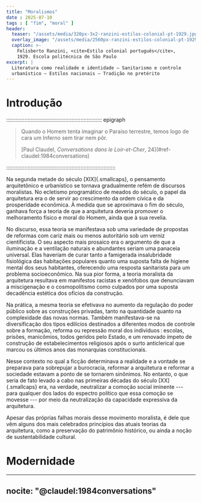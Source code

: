 ```yaml
---
title: "Moralismos"
date : 2025-07-10
tags : [ "fim", "moral" ]
header:
  teaser: "/assets/media/320px-3x2-ranzini-estilos-colonial-pt-1929.jpg"
  overlay_image: "/assets/media/2560px-ranzini-estilos-colonial-pt-1929.jpg"
  caption: >-
    Felisberto Ranzini, <cite>Estilo colonial português</cite>,
    1929. Escola politécnica de São Paulo
excerpt: |
  Literatura como realidade e identidade – Sanitarismo e controle
  urbanístico – Estilos nacionais – Tradição no pretérito
---
```


# Introdução #

::::::::::::::::::::::::::::::::::::::::::::::::::::::::::::::: epigraph
> Quando o Homem tenta imaginar o Paraíso terrestre,
> temos logo de cara um Inferno sem tirar nem pôr.
>
> <footer class="blockquote-footer">
> [Paul Claudel, <cite>Conversations dans le Loir-et-Cher</cite>, 24](#ref-claudel:1984conversations)
> </footer>
::::::::::::::::::::::::::::::::::::::::::::::::::::::::::::::::::::::::

Na segunda metade do século [XIX]{.smallcaps},
o pensamento arquitetônico e urbanístico se tornava
gradualmente refém de discursos moralistas.
No ecletismo programático de meados do século,
o papel da arquitetura era o de servir ao crescimento
da ordem cívica e da prosperidade econômica.
À medida que se aproximava o fim do século,
ganhava força a teoria de que a arquitetura deveria promover
o melhoramento físico e moral do Homem, ainda que à sua revelia.

No discurso, essa teoria se manifestava sob uma variedade de
propostas de reformas com cariz mais ou menos autoritário sob
um verniz cientificista.
O seu aspecto mais prosaico era o argumento de que a iluminação e a
ventilação naturais e abundantes seriam uma panaceia universal.
Elas haveriam de curar tanto
a famigerada insalubridade fisiológica das habitações populares
quanto uma suposta falta de higiene mental dos seus habitantes,
oferecendo uma resposta sanitarista para um problema socioeconômico.
Na sua pior forma, a teoria moralista da arquitetura resultava em
manifestos racistas e xenófobos que denunciavam a miscigenação e
o cosmopolitismo como culpados por uma suposta decadência estética
dos ofícios da construção.

Na prática, a mesma teoria se efetivava no aumento da regulação
do poder público sobre as construções privadas,
tanto na quantidade quanto na complexidade das novas normas.
Também manifestava-se na diversificação dos tipos edilícios
destinados a diferentes modos de controle sobre a formação,
reforma ou repressão moral dos indivíduos :
escolas, prisões, manicômios, todos geridos pelo Estado,
e um renovado ímpeto de construção de estabelecimentos religiosos após
o surto anticlerical que marcou os últimos anos das monarquias
constitucionais.

Nesse contexto no qual a ficção determinava a realidade e
a vontade se preparava para sobrepujar a burocracia,
reformar a arquitetura e reformar a sociedade estavam
a ponto de se tornarem sinônimos.
No entanto, o que seria de fato levado a cabo nas primeiras décadas do
século [XX]{.smallcaps} era, na verdade,
neutralizar a comoção social iminente ---
para qualquer dos lados do espectro político que essa comoção se movesse
--- por meio da neutralização da capacidade expressiva da arquitetura.

Apesar das próprias falhas morais desse movimento moralista,
é dele que vêm alguns dos mais celebrados princípios
das atuais teorias da arquitetura,
como a preservação do patrimônio histórico, ou ainda a noção
de sustentabilidade cultural.

# Modernidade #

<!--
   -Materiais industrializados e importados –
   -Rutura do processo tipológico –
   -Arquiteturas-mostruário e manifestos nacionalistas –
   -Ecletismo, caráter e ideologia.
   -->

---
nocite: "@claudel:1984conversations"
---
